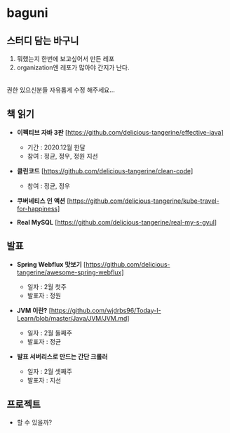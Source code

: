 # baguni
## 스터디 담는 바구니
1. 뭐했는지 한번에 보고싶어서 만든 레포
2. organization엔 레포가 많아야 간지가 난다.
<br>
권한 있으신분들 자유롭게 수정 해주세요...

## 책 읽기
- **이펙티브 자바 3판** [https://github.com/delicious-tangerine/effective-java]
  - 기간 : 2020.12월 한달
  - 참여 : 정균, 정우, 정원 지선

- **클린코드** [https://github.com/delicious-tangerine/clean-code]
  - 참여 : 정균, 정우

- **쿠버네티스 인 액션** [https://github.com/delicious-tangerine/kube-travel-for-happiness]

- **Real MySQL** [https://github.com/delicious-tangerine/real-my-s-gyul]

## 발표
- **Spring Webflux 맛보기** [https://github.com/delicious-tangerine/awesome-spring-webflux]
  - 일자 : 2월 첫주
  - 발표자 : 정원
  
- **JVM 이란?** [https://github.com/wjdrbs96/Today-I-Learn/blob/master/Java/JVM/JVM.md]
  - 일자 : 2월 둘째주
  - 발표자 : 정균

- **발표 서버리스로 만드는 간단 크롤러**
  - 일자 : 2월 셋째주
  - 발표자 : 지선


## 프로젝트
- 할 수 있을까?
